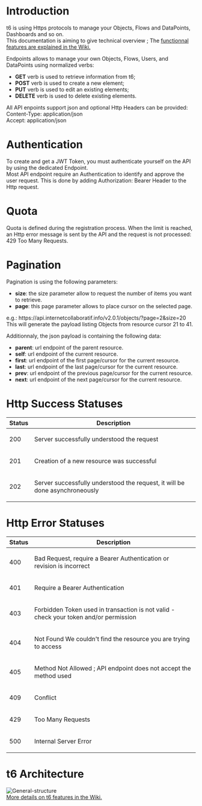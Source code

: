 <div class="article-content">
	<div class="article-text">
		<div>
			<h1 class="color-primary font-weight-bold">Introduction</h1>
			<p>
				t6 is using Https protocols to manage your Objects, Flows and DataPoints, Dashboards and so on.<br />
				This documentation is aiming to give technical overview ; The <a href="https://github.com/mathcoll/t6/wiki">functionnal features are explained in the Wiki.</a>
			</p>
			<p>
				Endpoints allows to manage your own Objects, Flows, Users, and DataPoints using normalized verbs:
			</p>
			<ul>
			<li><strong class="navtype navtype__get">GET</strong> verb is used to retrieve information from t6;</li>
			<li><strong class="navtype navtype__post">POST</strong> verb is used to create a new element;</li>
			<li><strong class="navtype navtype__put">PUT</strong> verb is used to edit an existing elements;</li>
			<li><strong class="navtype navtype__del">DELETE</strong> verb is used to delete existing elements.</li>
			</ul>
			<p>
				All API enpoints support json and optional Http Headers can be provided:<br />
				<span class="label label-primary">Content-Type: application/json</span><br />
				<span class="label label-primary">Accept: application/json</span><br />
			</p>
		</div>
		<div>	
			<h1 class="color-primary font-weight-bold">Authentication</h1>
			<p>
				To create and get a JWT Token, you must authenticate yourself on the API by using the dedicated Endpoint.<br />
				Most API endpoint require an Authentication to identify and approve the user request. This is done by adding 
				<span class="label label-primary">Authorization: Bearer <JWTtoken></span> Header to the Http request.
			</p>
		</div>
		<div>	
			<h1 class="color-primary font-weight-bold">Quota</h1>
			<p>
				Quota is defined during the registration process. When the limit is reached, an Http error message is sent by the API and the request is not processed:
				<span class="label label-primary">429 Too Many Requests</span>.
			</p>
		</div>
		<div>	
			<h1 class="color-primary font-weight-bold">Pagination</h1>
			<p>
				Pagination is using the following parameters:
				<ul>
					<li><b>size</b>: the size parameter allow  to request the number of items you want to retrieve.</li>
					<li><b>page</b>: this page parameter allows to place cursor on the selected page.</li>
				</ul>
				e.g.: <span class="label label-primary">https://api.internetcollaboratif.info/v2.0.1/objects/?page=2&size=20</span><br />
				This will generate the payload listing Objects from resource cursor 21 to 41.
			</p>
			<p>
				Additionnaly, the json payload is containing the following data:
				<ul>
					<li><b>parent</b>: url endpoint of the parent resource.</li>
					<li><b>self</b>: url endpoint of the current resource.</li>
					<li><b>first</b>: url endpoint of the first page/cursor for the current resource.</li>
					<li><b>last</b>: url endpoint of the last page/cursor for the current resource.</li>
					<li><b>prev</b>: url endpoint of the previous page/cursor for the current resource.</li>
					<li><b>next</b>: url endpoint of the next page/cursor for the current resource.</li>
				</ul>
			</p>
		</div>
		<div>
			<h1 class="color-primary font-weight-bold">Http Success Statuses</h1>
			<table>
				<thead>
					<tr>
						<th class="c1">Status</th>
						<th class="c2">Description</th>
					</tr>
				</thead>
				<tbody>
					<tr>
						<td class="code">200</td>
						<td>
							<p>Server successfully understood the request</p>
						</td>
					</tr>
					<tr>
						<td class="code">201</td>
						<td>
							<p>Creation of a new resource was successful</p>
						</td>
					</tr>
					<tr>
						<td class="code">202</td>
						<td>
							<p>Server successfully understood the request, it will be done asynchroneously</p>
						</td>
					</tr>
				</tbody>
			</table>
			<h1 class="color-primary font-weight-bold">Http Error Statuses</h1>
			<table>
				<thead>
					<tr>
						<th class="c1">Status</th>
						<th class="c2">Description</th>
					</tr>
				</thead>
				<tbody>
					<tr>
						<td class="code">400</td>
						<td>
							<p>Bad Request, require a Bearer Authentication or revision is incorrect</p>
						</td>
					</tr>
					<tr>
						<td class="code">401</td>
						<td>
							<p>Require a Bearer Authentication</p>
						</td>
					</tr>
					<tr>
						<td class="code">403</td>
						<td>
							<p>Forbidden Token used in transaction is not valid - check your token and/or
							permission</p>
						</td>
					</tr>
					<tr>
						<td class="code">404</td>
						<td>
							<p>Not Found We couldn't find the resource you are trying to access</p>
						</td>
					</tr>
					<tr>
						<td class="code">405</td>
						<td>
							<p>Method Not Allowed ; API endpoint does not accept the method used</p>
						</td>
					</tr>
					<tr>
						<td class="code">409</td>
						<td>
							<p>Conflict</p>
						</td>
					</tr>
					<tr>
						<td class="code">429</td>
						<td>
							<p>Too Many Requests</p>
						</td>
					</tr>
					<tr>
						<td class="code">500</td>
						<td>
							<p>Internal Server Error</p>
						</td>
					</tr>
				</tbody>
			</table>
		</div>
		<div>	
			<h1 class="color-primary font-weight-bold">t6 Architecture</h1>
			<p>
				<img src="//raw.githubusercontent.com/mathcoll/t6/master/public/img/m/t6.png" class="img-responsive center-block" alt="General-structure"/>
				<br />
				<a href="//www.internetcollaboratif.info/features">More details on t6 features in the Wiki.</a>
			</p>
		</div>
	</div>
</div>